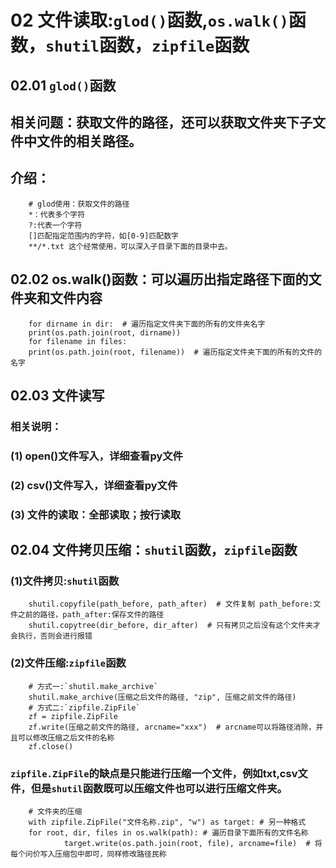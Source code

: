 # 02 文件读取:`glod()`函数,`os.walk()`函数，`shutil`函数，`zipfile`函数
## 02.01 `glod()`函数
## 相关问题：获取文件的路径，还可以获取文件夹下子文件中文件的相关路径。
## 介绍：
        # glod使用：获取文件的路径
        *：代表多个字符
        ?:代表一个字符
        []匹配指定范围内的字符，如[0-9]匹配数字
        **/*.txt 这个经常使用，可以深入子目录下面的目录中去。
## 02.02 os.walk()函数：可以遍历出指定路径下面的文件夹和文件内容
        for dirname in dir:  # 遍历指定文件夹下面的所有的文件夹名字
        print(os.path.join(root, dirname))
        for filename in files:
        print(os.path.join(root, filename))  # 遍历指定文件夹下面的所有的文件的名字
## 02.03 文件读写
### 相关说明：
### (1) open()文件写入，详细查看py文件
### (2) csv()文件写入，详细查看py文件
### (3) 文件的读取：全部读取；按行读取
## 02.04 文件拷贝压缩：`shutil`函数，`zipfile`函数
### (1)文件拷贝:`shutil`函数
        shutil.copyfile(path_before, path_after)  # 文件复制 path_before:文件之前的路径，path_after:保存文件的路径
        shutil.copytree(dir_before, dir_after)  # 只有拷贝之后没有这个文件夹才会执行，否则会进行报错
### (2)文件压缩:`zipfile`函数
        # 方式一:`shutil.make_archive`
        shutil.make_archive(压缩之后文件的路径, "zip", 压缩之前文件的路径)
        # 方式二:`zipfile.ZipFile`
        zf = zipfile.ZipFile
        zf.write(压缩之前文件的路径, arcname="xxx")  # arcname可以将路径消除，并且可以修改压缩之后文件的名称
        zf.close()
### `zipfile.ZipFile`的缺点是只能进行压缩一个文件，例如txt,csv文件，但是`shutil`函数既可以压缩文件也可以进行压缩文件夹。
        # 文件夹的压缩
        with zipfile.ZipFile("文件名称.zip", "w") as target: # 另一种格式
        for root, dir, files in os.walk(path): # 遍历目录下面所有的文件名称
                target.write(os.path.join(root, file), arcname=file)  # 将每个问价写入压缩包中即可，同样修改路径民称
